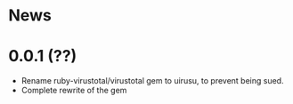 # News

# 0.0.1 (??)
- Rename ruby-virustotal/virustotal gem to uirusu, to prevent being sued.
- Complete rewrite of the gem
